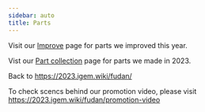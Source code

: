 ```yaml
---
sidebar: auto
title: Parts
---
```


Visit our [Improve](https://2023.igem.wiki/fudan/improve) page for parts we improved this year.

Vist our [Part collection](https://2023.igem.wiki/fudan/part-collection) page for parts we made in 2023.

Back to https://2023.igem.wiki/fudan/

To check scencs behind our promotion video, please visit https://2023.igem.wiki/fudan/promotion-video